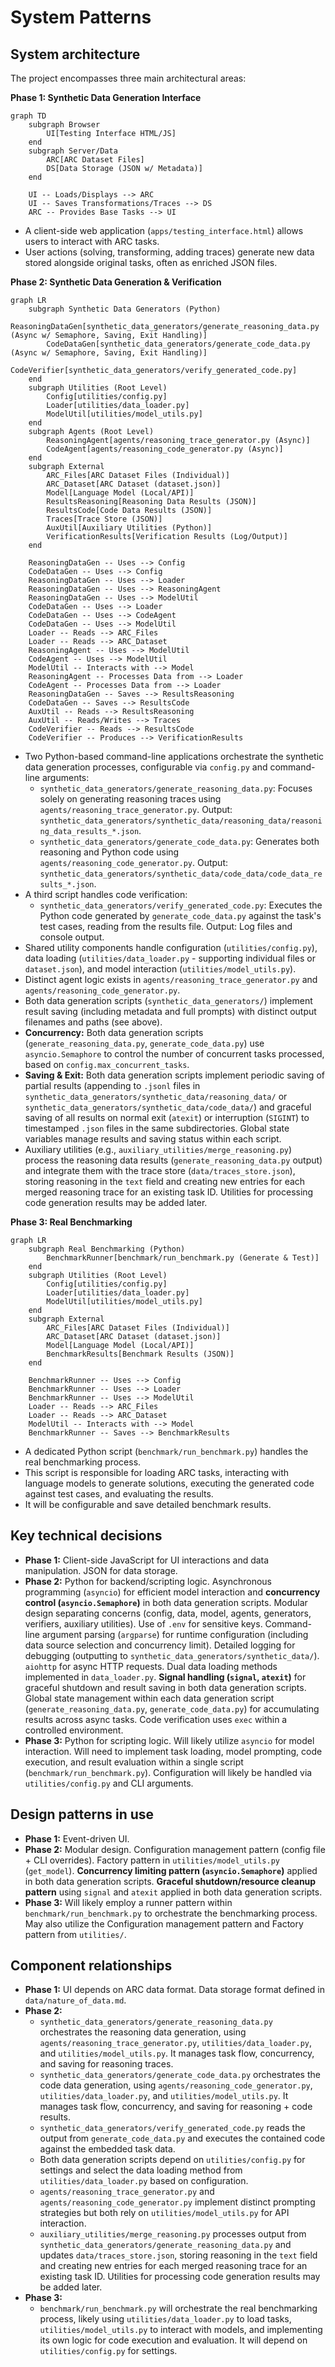 # System Patterns

## System architecture

The project encompasses three main architectural areas:

**Phase 1: Synthetic Data Generation Interface**

```mermaid
graph TD
    subgraph Browser
        UI[Testing Interface HTML/JS]
    end
    subgraph Server/Data
        ARC[ARC Dataset Files]
        DS[Data Storage (JSON w/ Metadata)]
    end

    UI -- Loads/Displays --> ARC
    UI -- Saves Transformations/Traces --> DS
    ARC -- Provides Base Tasks --> UI
```
*   A client-side web application (`apps/testing_interface.html`) allows users to interact with ARC tasks.
*   User actions (solving, transforming, adding traces) generate new data stored alongside original tasks, often as enriched JSON files.

**Phase 2: Synthetic Data Generation & Verification**

```mermaid
graph LR
    subgraph Synthetic Data Generators (Python)
        ReasoningDataGen[synthetic_data_generators/generate_reasoning_data.py (Async w/ Semaphore, Saving, Exit Handling)]
        CodeDataGen[synthetic_data_generators/generate_code_data.py (Async w/ Semaphore, Saving, Exit Handling)]
        CodeVerifier[synthetic_data_generators/verify_generated_code.py]
    end
    subgraph Utilities (Root Level)
        Config[utilities/config.py]
        Loader[utilities/data_loader.py]
        ModelUtil[utilities/model_utils.py]
    end
    subgraph Agents (Root Level)
        ReasoningAgent[agents/reasoning_trace_generator.py (Async)]
        CodeAgent[agents/reasoning_code_generator.py (Async)]
    end
    subgraph External
        ARC_Files[ARC Dataset Files (Individual)]
        ARC_Dataset[ARC Dataset (dataset.json)]
        Model[Language Model (Local/API)]
        ResultsReasoning[Reasoning Data Results (JSON)]
        ResultsCode[Code Data Results (JSON)]
        Traces[Trace Store (JSON)]
        AuxUtil[Auxiliary Utilities (Python)]
        VerificationResults[Verification Results (Log/Output)]
    end

    ReasoningDataGen -- Uses --> Config
    CodeDataGen -- Uses --> Config
    ReasoningDataGen -- Uses --> Loader
    ReasoningDataGen -- Uses --> ReasoningAgent
    ReasoningDataGen -- Uses --> ModelUtil
    CodeDataGen -- Uses --> Loader
    CodeDataGen -- Uses --> CodeAgent
    CodeDataGen -- Uses --> ModelUtil
    Loader -- Reads --> ARC_Files
    Loader -- Reads --> ARC_Dataset
    ReasoningAgent -- Uses --> ModelUtil
    CodeAgent -- Uses --> ModelUtil
    ModelUtil -- Interacts with --> Model
    ReasoningAgent -- Processes Data from --> Loader
    CodeAgent -- Processes Data from --> Loader
    ReasoningDataGen -- Saves --> ResultsReasoning
    CodeDataGen -- Saves --> ResultsCode
    AuxUtil -- Reads --> ResultsReasoning
    AuxUtil -- Reads/Writes --> Traces
    CodeVerifier -- Reads --> ResultsCode
    CodeVerifier -- Produces --> VerificationResults
```
*   Two Python-based command-line applications orchestrate the synthetic data generation processes, configurable via `config.py` and command-line arguments:
    *   `synthetic_data_generators/generate_reasoning_data.py`: Focuses solely on generating reasoning traces using `agents/reasoning_trace_generator.py`. Output: `synthetic_data_generators/synthetic_data/reasoning_data/reasoning_data_results_*.json`.
    *   `synthetic_data_generators/generate_code_data.py`: Generates both reasoning and Python code using `agents/reasoning_code_generator.py`. Output: `synthetic_data_generators/synthetic_data/code_data/code_data_results_*.json`.
*   A third script handles code verification:
    *   `synthetic_data_generators/verify_generated_code.py`: Executes the Python code generated by `generate_code_data.py` against the task's test cases, reading from the results file. Output: Log files and console output.
*   Shared utility components handle configuration (`utilities/config.py`), data loading (`utilities/data_loader.py` - supporting individual files or `dataset.json`), and model interaction (`utilities/model_utils.py`).
*   Distinct agent logic exists in `agents/reasoning_trace_generator.py` and `agents/reasoning_code_generator.py`.
*   Both data generation scripts (`synthetic_data_generators/`) implement result saving (including metadata and full prompts) with distinct output filenames and paths (see above).
*   **Concurrency:** Both data generation scripts (`generate_reasoning_data.py`, `generate_code_data.py`) use `asyncio.Semaphore` to control the number of concurrent tasks processed, based on `config.max_concurrent_tasks`.
*   **Saving & Exit:** Both data generation scripts implement periodic saving of partial results (appending to `.jsonl` files in `synthetic_data_generators/synthetic_data/reasoning_data/` or `synthetic_data_generators/synthetic_data/code_data/`) and graceful saving of all results on normal exit (`atexit`) or interruption (`SIGINT`) to timestamped `.json` files in the same subdirectories. Global state variables manage results and saving status within each script.
*   Auxiliary utilities (e.g., `auxiliary_utilities/merge_reasoning.py`) process the reasoning data results (`generate_reasoning_data.py` output) and integrate them with the trace store (`data/traces_store.json`), storing reasoning in the `text` field and creating new entries for each merged reasoning trace for an existing task ID. Utilities for processing code generation results may be added later.

**Phase 3: Real Benchmarking**

```mermaid
graph LR
    subgraph Real Benchmarking (Python)
        BenchmarkRunner[benchmark/run_benchmark.py (Generate & Test)]
    end
    subgraph Utilities (Root Level)
        Config[utilities/config.py]
        Loader[utilities/data_loader.py]
        ModelUtil[utilities/model_utils.py]
    end
    subgraph External
        ARC_Files[ARC Dataset Files (Individual)]
        ARC_Dataset[ARC Dataset (dataset.json)]
        Model[Language Model (Local/API)]
        BenchmarkResults[Benchmark Results (JSON)]
    end

    BenchmarkRunner -- Uses --> Config
    BenchmarkRunner -- Uses --> Loader
    BenchmarkRunner -- Uses --> ModelUtil
    Loader -- Reads --> ARC_Files
    Loader -- Reads --> ARC_Dataset
    ModelUtil -- Interacts with --> Model
    BenchmarkRunner -- Saves --> BenchmarkResults
```
*   A dedicated Python script (`benchmark/run_benchmark.py`) handles the real benchmarking process.
*   This script is responsible for loading ARC tasks, interacting with language models to generate solutions, executing the generated code against test cases, and evaluating the results.
*   It will be configurable and save detailed benchmark results.

## Key technical decisions

*   **Phase 1:** Client-side JavaScript for UI interactions and data manipulation. JSON for data storage.
*   **Phase 2:** Python for backend/scripting logic. Asynchronous programming (`asyncio`) for efficient model interaction and **concurrency control (`asyncio.Semaphore`)** in both data generation scripts. Modular design separating concerns (config, data, model, agents, generators, verifiers, auxiliary utilities). Use of `.env` for sensitive keys. Command-line argument parsing (`argparse`) for runtime configuration (including data source selection and concurrency limit). Detailed logging for debugging (outputting to `synthetic_data_generators/synthetic_data/`). `aiohttp` for async HTTP requests. Dual data loading methods implemented in `data_loader.py`. **Signal handling (`signal`, `atexit`)** for graceful shutdown and result saving in both data generation scripts. Global state management within each data generation script (`generate_reasoning_data.py`, `generate_code_data.py`) for accumulating results across async tasks. Code verification uses `exec` within a controlled environment.
*   **Phase 3:** Python for scripting logic. Will likely utilize `asyncio` for model interaction. Will need to implement task loading, model prompting, code execution, and result evaluation within a single script (`benchmark/run_benchmark.py`). Configuration will likely be handled via `utilities/config.py` and CLI arguments.

## Design patterns in use

*   **Phase 1:** Event-driven UI.
*   **Phase 2:** Modular design. Configuration management pattern (config file + CLI overrides). Factory pattern in `utilities/model_utils.py` (`get_model`). **Concurrency limiting pattern (`asyncio.Semaphore`)** applied in both data generation scripts. **Graceful shutdown/resource cleanup pattern** using `signal` and `atexit` applied in both data generation scripts.
*   **Phase 3:** Will likely employ a runner pattern within `benchmark/run_benchmark.py` to orchestrate the benchmarking process. May also utilize the Configuration management pattern and Factory pattern from `utilities/`.

## Component relationships

*   **Phase 1:** UI depends on ARC data format. Data storage format defined in `data/nature_of_data.md`.
*   **Phase 2:**
    *   `synthetic_data_generators/generate_reasoning_data.py` orchestrates the reasoning data generation, using `agents/reasoning_trace_generator.py`, `utilities/data_loader.py`, and `utilities/model_utils.py`. It manages task flow, concurrency, and saving for reasoning traces.
    *   `synthetic_data_generators/generate_code_data.py` orchestrates the code data generation, using `agents/reasoning_code_generator.py`, `utilities/data_loader.py`, and `utilities/model_utils.py`. It manages task flow, concurrency, and saving for reasoning + code results.
    *   `synthetic_data_generators/verify_generated_code.py` reads the output from `generate_code_data.py` and executes the contained code against the embedded task data.
    *   Both data generation scripts depend on `utilities/config.py` for settings and select the data loading method from `utilities/data_loader.py` based on configuration.
    *   `agents/reasoning_trace_generator.py` and `agents/reasoning_code_generator.py` implement distinct prompting strategies but both rely on `utilities/model_utils.py` for API interaction.
    *   `auxiliary_utilities/merge_reasoning.py` processes output from `synthetic_data_generators/generate_reasoning_data.py` and updates `data/traces_store.json`, storing reasoning in the `text` field and creating new entries for each merged reasoning trace for an existing task ID. Utilities for processing code generation results may be added later.
*   **Phase 3:**
    *   `benchmark/run_benchmark.py` will orchestrate the real benchmarking process, likely using `utilities/data_loader.py` to load tasks, `utilities/model_utils.py` to interact with models, and implementing its own logic for code execution and evaluation. It will depend on `utilities/config.py` for settings.
